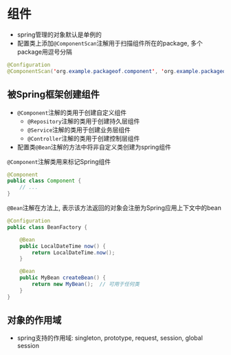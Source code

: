 # 组件

- spring管理的对象默认是单例的
- 配置类上添加`@ComponentScan`注解用于扫描组件所在的package, 多个package用逗号分隔

```java
@Configuration
@ComponentScan('org.example.packageof.component', 'org.example.packageof.othercomponent')
```

## 被Spring框架创建组件

- `@Component`注解的类用于创建自定义组件
  - `@Repository`注解的类用于创建持久层组件
  - `@Service`注解的类用于创建业务层组件
  - `@Controller`注解的类用于创建控制层组件
- 配置类`@Bean`注解的方法中将非自定义类创建为spring组件

`@Component`注解类用来标记Spring组件

```java 
@Component
public class Component {
    // ...
}
```

`@Bean`注解在方法上, 表示该方法返回的对象会注册为Spring应用上下文中的bean

```java
@Configuration
public class BeanFactory {

    @Bean
    public LocalDateTime now() {
        return LocalDateTime.now();
    }

    @Bean
    public MyBean createBean() {
        return new MyBean();  // 可用于任何类
    }
}
```

## 对象的作用域

- spring支持的作用域: singleton, prototype, request, session, global session

